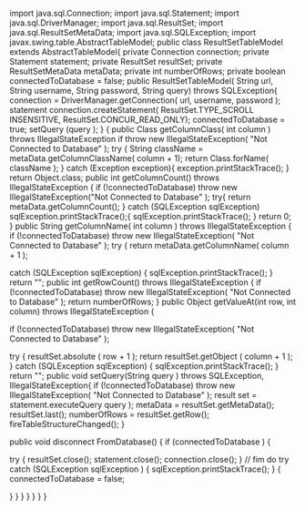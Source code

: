 import java.sql.Connection;
import java.sql.Statement;
import java.sql.DriverManager;
import java.sql.ResultSet;
import java.sql.ResultSetMetaData;
import java.sql.SQLException; 
import javax.swing.table.AbstractTableModel;
public class ResultSetTableModel extends AbstractTableModel{ 
    private Connection connection;
     private Statement statement;
    private ResultSet resultSet; 
    private ResultSetMetaData metaData;
    private int numberOfRows;
    private boolean connectedToDatabase = false;
public ResultSetTableModel( String url, String username, String password, String query) throws SQLException{
 connection = DriverManager.getConnection( url, username, password );
    statement connection.createStatement( ResultSet.TYPE_SCROLL INSENSITIVE, ResultSet.CONCUR_READ_ONLY);
    connectedToDatabase = true;
     setQuery (query ); }
     {
public Class getColumnClass( int column ) throws IllegalStateException
if throw new IllegalStateException( "Not Connected to Database" );
try
{
String className = metaData.getColumnClassName( column + 1);
return Class.forName( className );
}
catch (Exception exception){
exception.printStackTrace();
}
return Object.class; 
    public int getColumnCount() throws IllegalStateException {
    if (!connectedToDatabase) throw new IllegalStateException("Not Connected to Database" );
try{
return metaData.getColumnCount();
} 
    catch (SQLException sqlException) sqlException.printStackTrace();{
        sqlException.printStackTrace();
    }
    return 0;
    }
    public String getColumnName( int column ) throws IllegalStateException {
if (!connectedToDatabase) throw new IllegalStateException( "Not Connected to Database" );
try
{
return metaData.getColumnName( column + 1 );

catch (SQLException sqlException)
{
sqlException.printStackTrace();
} 
return ""; 
    public int getRowCount() throws IllegalStateException
    { 
            if (!connectedToDatabase) throw new IllegalStateException( "Not Connected to Database" );
return numberOfRows;
    } 
     public Object getValueAt(int row, int column) throws IllegalStateException
    {

if (!connectedToDatabase) throw new IllegalStateException( "Not Connected to Database" );

try
{
resultSet.absolute ( row + 1 ); 
return resultSet.getObject ( column + 1 );
} 
catch (SQLException sqlException)
{
sqlException.printStackTrace();
}
return ""; 
 public void setQuery(String query ) throws SQLException, IllegalStateException{
if (!connectedToDatabase)
 throw new IllegalStateException( "Not Connected to Database" );
 result set = statement.executeQuery query );
    metaData = resultSet.getMetaData();
    resultSet.last(); numberOfRows = resultSet.getRow();
fireTableStructureChanged(); 
}

public void disconnect FromDatabase()
{
if (connectedToDatabase )
{

try
{
resultSet.close();
statement.close();
connection.close();
} // fim do try
catch (SQLException sqlException ) {
    sqlException.printStackTrace(); } 
{ connectedToDatabase = false;

   }
}
}
}
}
}
}
